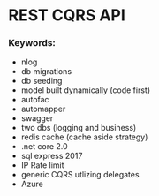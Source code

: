 # REST CQRS API

### Keywords:
- nlog
- db migrations
- db seeding
- model built dynamically (code first)
- autofac
- automapper
- swagger
- two dbs (logging and business)
- redis cache (cache aside strategy)
- .net core 2.0
- sql express 2017
- IP Rate limit
- generic CQRS utlizing delegates
- Azure
